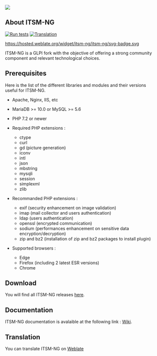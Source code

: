 ![](https://static.wixstatic.com/media/e5b7d4_f67ff8c629844818a6e3e43550cb1e17~mv2.png/v1/fill/w_348,h_122,al_c,q_85,usm_0.66_1.00_0.01,enc_auto/Original%20on%20Transparent.png)


## About ITSM-NG

[![Run tests](https://github.com/itsmng/itsm-ng/actions/workflows/ci.yml/badge.svg?branch=itsm_2.0.0)](https://github.com/itsmng/itsm-ng/actions/workflows/ci.yml)
[![Translation](https://hosted.weblate.org/widget/itsm-ng/itsm-ng/svg-badge.svg)](https://hosted.weblate.org/projects/itsm-ng/itsm-ng)


https://hosted.weblate.org/widget/itsm-ng/itsm-ng/svg-badge.svg

ITSM-NG is a GLPI fork with the objective of offering a strong community component and relevant technological choices.

## Prerequisites

Here is the list of the different libraries and modules and their versions useful for ITSM-NG.

* Apache, Nginx, IIS, etc
* MariaDB >= 10.0 or MySQL >= 5.6
* PHP 7.2 or newer
* Required PHP extensions :
    - ctype
    - curl
    - gd (picture generation)
    - iconv
    - intl
    - json
    - mbstring
    - mysqli
    - session
    - simplexml
    - zlib

* Recommanded PHP extensions :
    - exif (security enhancement on image validation)
    - imap (mail collector and users authentication)
    - ldap (users authentication)
    - openssl (encrypted communication)
    - sodium (performances enhancement on sensitive data encryption/decryption)
    - zip and bz2 (installation of zip and bz2 packages to install plugin)

* Supported browsers : 
    - Edge
    - Firefox (including 2 latest ESR versions)
    - Chrome

## Download

You will find all ITSM-NG releases [here](https://github.com/itsmng/itsm-ng/releases).

## Documentation

ITSM-NG documentation is avalaible at the following link : [Wiki](https://wiki.itsm-ng.org/).

## Translation

You can translate ITSM-NG on [Weblate](https://hosted.weblate.org/projects/itsm-ng/itsm-ng/)
